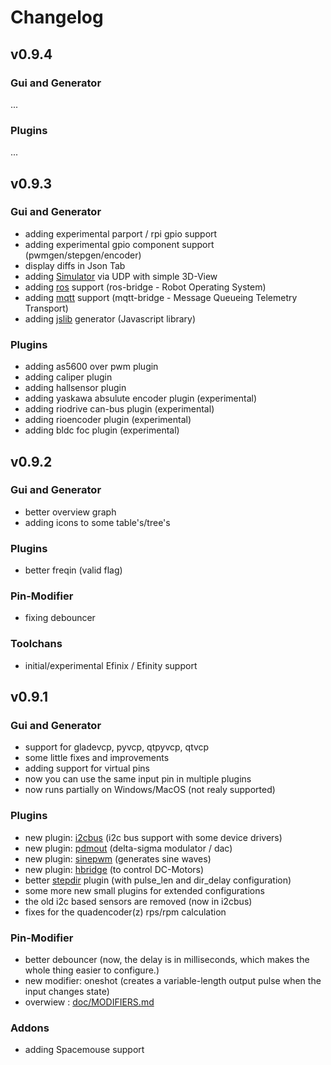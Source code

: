 # Changelog

## v0.9.4

### Gui and Generator
...

### Plugins
...


## v0.9.3

### Gui and Generator
* adding experimental parport / rpi gpio support
* adding experimental gpio component support (pwmgen/stepgen/encoder)
* display diffs in Json Tab
* adding [Simulator](doc/SIMULATION.md) via UDP with simple 3D-View
* adding [ros](doc/ROS.md) support (ros-bridge - Robot Operating System)
* adding [mqtt](doc/MQTT.md) support (mqtt-bridge - Message Queueing Telemetry Transport)
* adding [jslib](doc/JSLIB.md) generator (Javascript library)

### Plugins
* adding as5600 over pwm plugin
* adding caliper plugin
* adding hallsensor plugin
* adding yaskawa absulute encoder plugin (experimental)
* adding riodrive can-bus plugin (experimental)
* adding rioencoder plugin (experimental)
* adding bldc foc plugin (experimental)


## v0.9.2

### Gui and Generator
* better overview graph
* adding icons to some table's/tree's

### Plugins
* better freqin (valid flag)

### Pin-Modifier
* fixing debouncer

### Toolchans
* initial/experimental Efinix / Efinity support


## v0.9.1

### Gui and Generator
* support for gladevcp, pyvcp, qtpyvcp, qtvcp
* some little fixes and improvements
* adding support for virtual pins
* now you can use the same input pin in multiple plugins
* now runs partially on Windows/MacOS (not realy supported)

### Plugins
* new plugin: [i2cbus](riocore/plugins/i2cbus/README.md) (i2c bus support with some device drivers)
* new plugin: [pdmout](riocore/plugins/pdmout/README.md) (delta-sigma modulator / dac)
* new plugin: [sinepwm](riocore/plugins/sinepwm/README.md) (generates sine waves)
* new plugin: [hbridge](riocore/plugins/hbridge/README.md) (to control DC-Motors)
* better [stepdir](riocore/plugins/stepdir/README.md) plugin (with pulse_len and dir_delay configuration)
* some more new small plugins for extended configurations
* the old i2c based sensors are removed (now in i2cbus)
* fixes for the quadencoder(z) rps/rpm calculation

### Pin-Modifier
* better debouncer (now, the delay is in milliseconds, which makes the whole thing easier to configure.)
* new modifier: oneshot (creates a variable-length output pulse when the input changes state)
* overwiew : [doc/MODIFIERS.md](doc/MODIFIERS.md)

### Addons
* adding Spacemouse support
